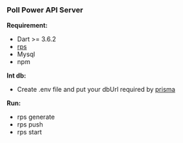### Poll Power API Server

**Requirement:**
- Dart >= 3.6.2  
- [rps](https://pub.dev/packages/rps)  
- Mysql  
- npm  

**Int db:**
- Create .env file and put your dbUrl required by [prisma](https://prisma.pub/)

**Run:**
- rps generate
- rps push
- rps start